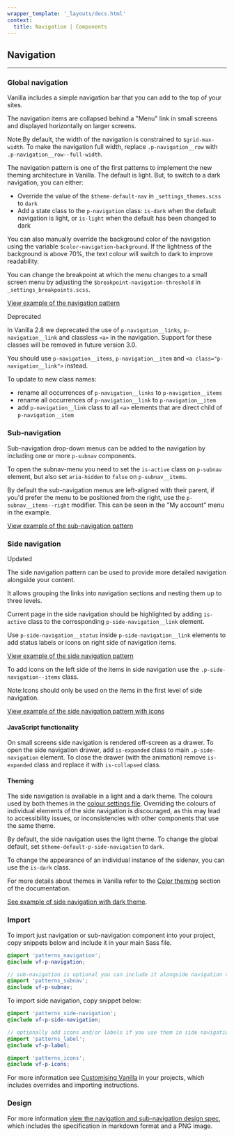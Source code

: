 ```yaml
---
wrapper_template: '_layouts/docs.html'
context:
  title: Navigation | Components
---
```


## Navigation

<hr>

### Global navigation

Vanilla includes a simple navigation bar that you can add to the top of your
sites.

The navigation items are collapsed behind a "Menu" link in small screens and
displayed horizontally on larger screens.

<div class="p-notification--information">
  <p class="p-notification__response">
    <span class="p-notification__status">Note:</span>By default, the width of the navigation is constrained to <code>$grid-max-width</code>. To make the navigation full width, replace <code>.p-navigation__row</code> with <code>.p-navigation__row--full-width</code>.
  </p>
</div>

The navigation pattern is one of the first patterns to implement the new theming architecture in Vanilla. The default is light. But, to switch to a dark navigation, you can either:

- Override the value of the `$theme-default-nav` in `_settings_themes.scss` to `dark`
- Add a state class to the `p-navigation` class: `is-dark` when the default navigation is light, or `is-light` when the default has been changed to dark

You can also manually override the background color of the navigation using the variable `$color-navigation-background`. If the lightness of the background is above 70%, the text colour will switch to dark to improve readability.

You can change the breakpoint at which the menu changes to a small screen menu
by adjusting the `$breakpoint-navigation-threshold` in `_settings_breakpoints.scss`.

<div class="embedded-example"><a href="/docs/examples/patterns/navigation/default/" class="js-example">
View example of the navigation pattern
</a></div>

<span class="p-label--deprecated">Deprecated</span>

In Vanilla 2.8 we deprecated the use of `p-navigation__links`, `p-navigation__link` and classless `<a>` in the navigation. Support for these classes will be removed in future version 3.0.

You should use `p-navigation__items`, `p-navigation__item` and `<a class="p-navigation__link">` instead.

To update to new class names:

- rename all occurrences of `p-navigation__links` to `p-navigation__items`
- rename all occurrences of `p-navigation__link` to `p-navigation__item`
- add `p-navigation__link` class to all `<a>` elements that are direct child of `p-navigation__item`

### Sub-navigation

Sub-navigation drop-down menus can be added to the navigation by including one
or more `p-subnav` components.

To open the subnav-menu you need to set the `is-active` class on `p-subnav` element, but also set `aria-hidden` to `false` on `p-subnav__items`.

By default the sub-navigation menus are left-aligned with their parent, if you'd prefer the menu to be positioned from the right, use the `p-subnav__items--right` modifier. This can be seen in the "My account" menu in the example.

<div class="embedded-example"><a href="/docs/examples/patterns/navigation/subnav" class="js-example">
View example of the sub-navigation pattern
</a></div>

### Side navigation

<span class="p-label--updated">Updated</span>

The side navigation pattern can be used to provide more detailed navigation alongside your content.

It allows grouping the links into navigation sections and nesting them up to three levels.

Current page in the side navigation should be highlighted by adding `is-active` class to the corresponding `p-side-navigation__link` element.

Use `p-side-navigation__status` inside `p-side-navigation__link` elements to add status labels or icons on right side of navigation items.

<div class="embedded-example"><a href="/docs/examples/patterns/side-navigation/docs" class="js-example">
View example of the side navigation pattern
</a></div>

To add icons on the left side of the items in side navigation use the `.p-side-navigation--items` class.

<div class="p-notification--information">
  <p class="p-notification__response">
    <span class="p-notification__status">Note:</span>Icons should only be used on the items in the first level of side navigation.
  </p>
</div>

<div class="embedded-example"><a href="/docs/examples/patterns/side-navigation/icons" class="js-example">
View example of the side navigation pattern with icons
</a></div>

#### JavaScript functionality

On small screens side navigation is rendered off-screen as a drawer. To open the side navigation drawer, add `is-expanded` class to
main `.p-side-navigation` element. To close the drawer (with the animation) remove `is-expanded` class and replace it with `is-collapsed` class.

#### Theming

The side navigation is available in a light and a dark theme. The colours used by both themes in the [colour settings file](https://github.com/canonical-web-and-design/vanilla-framework/blob/master/scss/_settings_colors.scss).
Overriding the colours of individual elements of the side navigation is discouraged, as this may lead to accessibility issues, or inconsistencies with other components that use the same theme.

By default, the side navigation uses the light theme. To change the global default, set `$theme-default-p-side-navigation` to `dark`.

To change the appearance of an individual instance of the sidenav, you can use the `is-dark` class.

For more details about themes in Vanilla refer to the [Color theming](/docs/settings/color-settings#color-theming) section of the documentation.

[See example of side navigation with dark theme](/docs/examples/patterns/side-navigation/dark).

### Import

To import just navigation or sub-navigation component into your project, copy snippets below and include it in your main Sass file.

```scss
@import 'patterns_navigation';
@include vf-p-navigation;

// sub-navigation is optional you can include it alongside navigation component
@import 'patterns_subnav';
@include vf-p-subnav;
```

To import side navigation, copy snippet below:

```scss
@import 'patterns_side-navigation';
@include vf-p-side-navigation;

// optionally add icons and/or labels if you use them in side navigation__nav
@import 'patterns_label';
@include vf-p-label;

@import 'patterns_icons';
@include vf-p-icons;
```

For more information see [Customising Vanilla](/docs/customising-vanilla/) in your projects, which includes overrides and importing instructions.

### Design

For more information [view the navigation and sub-navigation design spec](https://github.com/ubuntudesign/vanilla-design/tree/master/Navigation), which includes the specification in markdown format and a PNG image.
